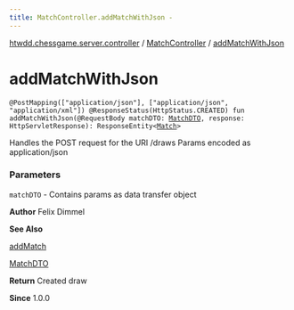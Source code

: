 ```yaml
---
title: MatchController.addMatchWithJson - 
---
```


[htwdd.chessgame.server.controller](../index.html) / [MatchController](index.html) / [addMatchWithJson](./add-match-with-json.html)

# addMatchWithJson

`@PostMapping(["application/json"], ["application/json", "application/xml"]) @ResponseStatus(HttpStatus.CREATED) fun addMatchWithJson(@RequestBody matchDTO: `[`MatchDTO`](../../htwdd.chessgame.server.dto/-match-d-t-o/index.html)`, response: HttpServletResponse): ResponseEntity<`[`Match`](../../htwdd.chessgame.server.model/-match/index.html)`>`

Handles the POST request for the URI /draws
Params encoded as application/json

### Parameters

`matchDTO` - Contains params as data transfer object

**Author**
Felix Dimmel

**See Also**

[addMatch](add-match.html)

[MatchDTO](../../htwdd.chessgame.server.dto/-match-d-t-o/index.html)

**Return**
Created draw

**Since**
1.0.0

